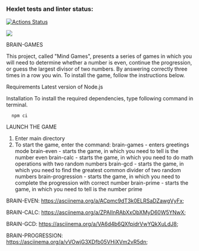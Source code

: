 ### Hexlet tests and linter status:
[![Actions Status](https://github.com/Volandgrom80/frontend-project-44/actions/workflows/hexlet-check.yml/badge.svg)](https://github.com/Volandgrom80/frontend-project-44/actions)

<a href="https://codeclimate.com/github/Volandgrom80/frontend-project-44/maintainability"><img src="https://api.codeclimate.com/v1/badges/567549e47b919cd0b60d/maintainability" /></a>

BRAIN-GAMES

This project, called "Mind Games", presents a series of games in which you will need to determine whether a number is even, continue the progression, or guess the largest divisor of two numbers. By answering correctly three times in a row you win. To install the game, follow the instructions below.

Requirements
Latest version of Node.js

Installation
To install the required dependencies, type following command in terminal.

      npm ci


LAUNCH THE GAME
1. Enter main directory
2. To start the game, enter the command:
      brain-games - enters greetings mode
      brain-even - starts the game, in which you need to tell is the number even
      brain-calc - starts the game, in which you need to do math operations with two random numbers
      brain-gcd - starts the game, in which you need to find the greatest common divider of two random numbers
      brain-progression - starts the game, in which you need to complete the progression with correct number
      brain-prime - starts the game, in which you need to tell is the number prime      

BRAIN-EVEN: https://asciinema.org/a/ACpmc9dT3k0ELRSaDZawgVyFx;

BRAIN-CALC: https://asciinema.org/a/ZPAIInRAbXxObXMyD60W5YNwX;

BRAIN-GCD:  https://asciinema.org/a/VA6d4b6QXfpidrVwYQkXuLdJ8;

BRAIN-PROGRESSION:  https://asciinema.org/a/vVOwjG3XDfb05VHiXVm2vR5dn;

